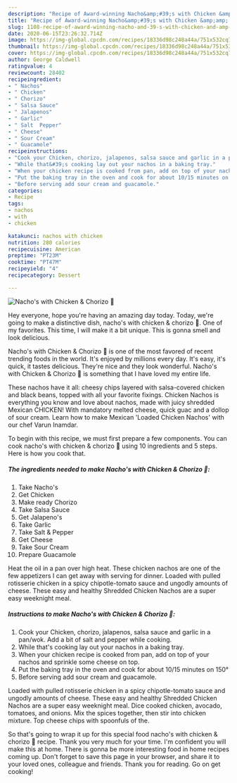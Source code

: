 ```yaml
---
description: "Recipe of Award-winning Nacho&amp;#39;s with Chicken &amp;amp; Chorizo 🍗"
title: "Recipe of Award-winning Nacho&amp;#39;s with Chicken &amp;amp; Chorizo 🍗"
slug: 1108-recipe-of-award-winning-nacho-and-39-s-with-chicken-and-amp-chorizo
date: 2020-06-15T23:26:32.714Z
image: https://img-global.cpcdn.com/recipes/18336d98c248a44a/751x532cq70/nachos-with-chicken-chorizo-🍗-recipe-main-photo.jpg
thumbnail: https://img-global.cpcdn.com/recipes/18336d98c248a44a/751x532cq70/nachos-with-chicken-chorizo-🍗-recipe-main-photo.jpg
cover: https://img-global.cpcdn.com/recipes/18336d98c248a44a/751x532cq70/nachos-with-chicken-chorizo-🍗-recipe-main-photo.jpg
author: George Caldwell
ratingvalue: 4
reviewcount: 28402
recipeingredient:
- " Nachos"
- " Chicken"
- " Chorizo"
- " Salsa Sauce"
- " Jalapenos"
- " Garlic"
- " Salt  Pepper"
- " Cheese"
- " Sour Cream"
- " Guacamole"
recipeinstructions:
- "Cook your Chicken, chorizo, jalapenos, salsa sauce and garlic in a pan/wok. Add a bit of salt and pepper while cooking."
- "While that&#39;s cooking lay out your nachos in a baking tray."
- "When your chicken recipe is cooked from pan, add on top of your nachos and sprinkle some cheese on top."
- "Put the baking tray in the oven and cook for about 10/15 minutes on 150°"
- "Before serving add sour cream and guacamole."
categories:
- Recipe
tags:
- nachos
- with
- chicken

katakunci: nachos with chicken 
nutrition: 280 calories
recipecuisine: American
preptime: "PT23M"
cooktime: "PT47M"
recipeyield: "4"
recipecategory: Dessert

---
```



![Nacho&#39;s with Chicken &amp; Chorizo 🍗](https://img-global.cpcdn.com/recipes/18336d98c248a44a/751x532cq70/nachos-with-chicken-chorizo-🍗-recipe-main-photo.jpg)

Hey everyone, hope you're having an amazing day today. Today, we're going to make a distinctive dish, nacho&#39;s with chicken &amp; chorizo 🍗. One of my favorites. This time, I will make it a bit unique. This is gonna smell and look delicious.

Nacho&#39;s with Chicken &amp; Chorizo 🍗 is one of the most favored of recent trending foods in the world. It's enjoyed by millions every day. It's easy, it's quick, it tastes delicious. They're nice and they look wonderful. Nacho&#39;s with Chicken &amp; Chorizo 🍗 is something that I have loved my entire life.

These nachos have it all: cheesy chips layered with salsa-covered chicken and black beans, topped with all your favorite fixings. Chicken Nachos is everything you know and love about nachos, made with juicy shredded Mexican CHICKEN! With mandatory melted cheese, quick guac and a dollop of sour cream. Learn how to make Mexican &#39;Loaded Chicken Nachos&#39; with our chef Varun Inamdar.


To begin with this recipe, we must first prepare a few components. You can cook nacho&#39;s with chicken &amp; chorizo 🍗 using 10 ingredients and 5 steps. Here is how you cook that.

<!--inarticleads1-->

##### The ingredients needed to make Nacho&#39;s with Chicken &amp; Chorizo 🍗:

1. Take  Nacho&#39;s
1. Get  Chicken
1. Make ready  Chorizo
1. Take  Salsa Sauce
1. Get  Jalapeno&#39;s
1. Take  Garlic
1. Take  Salt &amp; Pepper
1. Get  Cheese
1. Take  Sour Cream
1. Prepare  Guacamole


Heat the oil in a pan over high heat. These chicken nachos are one of the few appetizers I can get away with serving for dinner. Loaded with pulled rotisserie chicken in a spicy chipotle-tomato sauce and ungodly amounts of cheese. These easy and healthy Shredded Chicken Nachos are a super easy weeknight meal. 

<!--inarticleads2-->

##### Instructions to make Nacho&#39;s with Chicken &amp; Chorizo 🍗:

1. Cook your Chicken, chorizo, jalapenos, salsa sauce and garlic in a pan/wok. Add a bit of salt and pepper while cooking.
1. While that&#39;s cooking lay out your nachos in a baking tray.
1. When your chicken recipe is cooked from pan, add on top of your nachos and sprinkle some cheese on top.
1. Put the baking tray in the oven and cook for about 10/15 minutes on 150°
1. Before serving add sour cream and guacamole.


Loaded with pulled rotisserie chicken in a spicy chipotle-tomato sauce and ungodly amounts of cheese. These easy and healthy Shredded Chicken Nachos are a super easy weeknight meal. Dice cooked chicken, avocado, tomatoes, and onions. Mix the spices together, then stir into chicken mixture. Top cheese chips with spoonfuls of the. 

So that's going to wrap it up for this special food nacho&#39;s with chicken &amp; chorizo 🍗 recipe. Thank you very much for your time. I'm confident you will make this at home. There is gonna be more interesting food in home recipes coming up. Don't forget to save this page in your browser, and share it to your loved ones, colleague and friends. Thank you for reading. Go on get cooking!
